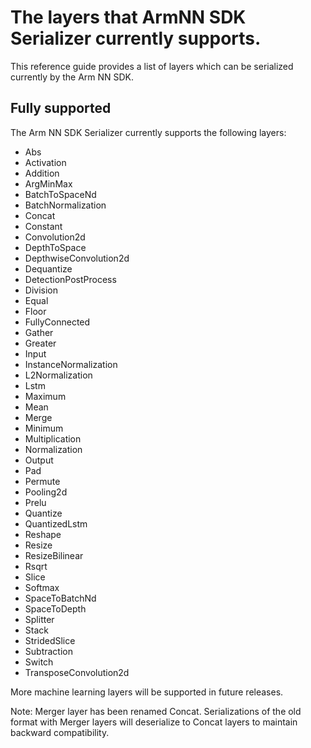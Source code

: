 # The layers that ArmNN SDK Serializer currently supports.

This reference guide provides a list of layers which can be serialized currently by the Arm NN SDK.

## Fully supported

The Arm NN SDK Serializer currently supports the following layers:

* Abs
* Activation
* Addition
* ArgMinMax
* BatchToSpaceNd
* BatchNormalization
* Concat
* Constant
* Convolution2d
* DepthToSpace
* DepthwiseConvolution2d
* Dequantize
* DetectionPostProcess
* Division
* Equal
* Floor
* FullyConnected
* Gather
* Greater
* Input
* InstanceNormalization
* L2Normalization
* Lstm
* Maximum
* Mean
* Merge
* Minimum
* Multiplication
* Normalization
* Output
* Pad
* Permute
* Pooling2d
* Prelu
* Quantize
* QuantizedLstm
* Reshape
* Resize
* ResizeBilinear
* Rsqrt
* Slice
* Softmax
* SpaceToBatchNd
* SpaceToDepth
* Splitter
* Stack
* StridedSlice
* Subtraction
* Switch
* TransposeConvolution2d

More machine learning layers will be supported in future releases.

Note: Merger layer has been renamed Concat. Serializations of the old
      format with Merger layers will deserialize to Concat layers to
      maintain backward compatibility.
